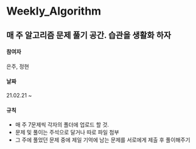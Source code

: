 # Weekly_Algorithm
매 주 알고리즘 문제 풀기 공간. 습관을 생활화 하자 
------

#### 참여자 
은주, 정현 

#### 날짜 
21.02.21 ~

#### 규칙
- 매 주 7문제씩 각자의 폴더에 업로드 할 것.
- 문제 및 풀이는 주석으로 달거나 따로 파일 첨부 
- 그 주에 풀었던 문제 중에 제일 기억에 남는 문제를 서로에게 제출 후 풀이해주기 